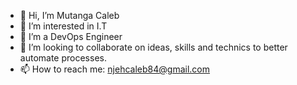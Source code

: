 - 👋 Hi, I’m Mutanga Caleb
- 👀 I’m interested in I.T
- 🌱 I’m a DevOps Engineer
- 💞️ I’m looking to collaborate on ideas, skills and technics to better automate processes. 
- 📫 How to reach me: njehcaleb84@gmail.com

<!---
mutangs/mutangs is a ✨ special ✨ repository because its `README.md` (this file) appears on your GitHub profile.
You can click the Preview link to take a look at your changes.
--->
